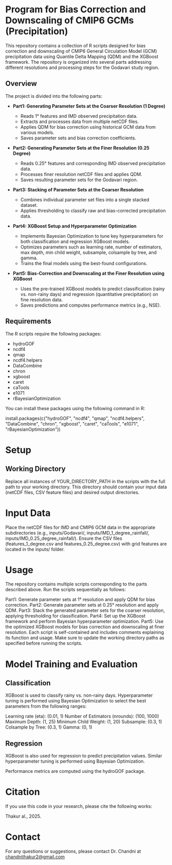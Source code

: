# Program for Bias Correction and Downscaling of CMIP6 GCMs (Precipitation)
 
This repository contains a collection of R scripts designed for bias correction and downscaling of CMIP6 General Circulation Model (GCM) precipitation data using Quantile Delta Mapping (QDM) and the XGBoost framework. The repository is organized into several parts addressing different resolutions and processing steps for the Godavari study region.

## Overview

The project is divided into the following parts:

- **Part1: Generating Parameter Sets at the Coarser Resolution (1 Degree)**  
  - Reads 1° features and IMD observed precipitation data.
  - Extracts and processes data from multiple netCDF files.
  - Applies QDM for bias correction using historical GCM data from various models.
  - Saves parameter sets and bias correction coefficients.

- **Part2: Generating Parameter Sets at the Finer Resolution (0.25 Degree)**  
  - Reads 0.25° features and corresponding IMD observed precipitation data.
  - Processes finer resolution netCDF files and applies QDM.
  - Saves resulting parameter sets for the Godavari region.

- **Part3: Stacking of Parameter Sets at the Coarser Resolution**  
  - Combines individual parameter set files into a single stacked dataset.
  - Applies thresholding to classify raw and bias-corrected precipitation data.

- **Part4: XGBoost Setup and Hyperparameter Optimization**  
  - Implements Bayesian Optimization to tune key hyperparameters for both classification and regression XGBoost models.
  - Optimizes parameters such as learning rate, number of estimators, max depth, min child weight, subsample, colsample by tree, and gamma.
  - Trains the final models using the best-found configurations.

- **Part5: Bias-Correction and Downscaling at the Finer Resolution using XGBoost**  
  - Uses the pre-trained XGBoost models to predict classification (rainy vs. non-rainy days) and regression (quantitative precipitation) on fine resolution data.
  - Saves predictions and computes performance metrics (e.g., NSE).

## Requirements

The R scripts require the following packages:

- hydroGOF
- ncdf4
- qmap
- ncdf4.helpers
- DataCombine
- chron
- xgboost
- caret
- caTools
- e1071
- rBayesianOptimization

You can install these packages using the following command in R:

install.packages(c("hydroGOF", "ncdf4", "qmap", "ncdf4.helpers", "DataCombine", "chron", "xgboost", "caret", "caTools", "e1071", "rBayesianOptimization"))

# Setup
## Working Directory
Replace all instances of YOUR_DIRECTORY_PATH in the scripts with the full path to your working directory. This directory should contain your input data (netCDF files, CSV feature files) and desired output directories.

# Input Data

Place the netCDF files for IMD and CMIP6 GCM data in the appropriate subdirectories (e.g., inputs/Godavari/, inputs/IMD_1_degree_rainfall/, inputs/IMD_0.25_degree_rainfall/).
Ensure the CSV files (features_1_degree.csv and features_0.25_degree.csv) with grid features are located in the inputs/ folder.
# Usage
The repository contains multiple scripts corresponding to the parts described above. Run the scripts sequentially as follows:

Part1: Generate parameter sets at 1° resolution and apply QDM for bias correction.
Part2: Generate parameter sets at 0.25° resolution and apply QDM.
Part3: Stack the generated parameter sets for the coarser resolution, applying thresholding for classification.
Part4: Set up the XGBoost framework and perform Bayesian hyperparameter optimization.
Part5: Use the optimized XGBoost models for bias correction and downscaling at finer resolution.
Each script is self-contained and includes comments explaining its function and usage. Make sure to update the working directory paths as specified before running the scripts.

# Model Training and Evaluation
## Classification
XGBoost is used to classify rainy vs. non-rainy days. Hyperparameter tuning is performed using Bayesian Optimization to select the best parameters from the following ranges:

Learning rate (eta): (0.01, 1)
Number of Estimators (nrounds): (100, 1000)
Maximum Depth: (1, 25)
Minimum Child Weight: (1, 20)
Subsample: (0.3, 1)
Colsample by Tree: (0.3, 1)
Gamma: (0, 1)
## Regression
XGBoost is also used for regression to predict precipitation values. Similar hyperparameter tuning is performed using Bayesian Optimization.

Performance metrics are computed using the hydroGOF package.

# Citation
If you use this code in your research, please cite the following works:

Thakur al., 2025.

# Contact
For any questions or suggestions, please contact Dr. Chandni at chandnithakur2@gmail.com



